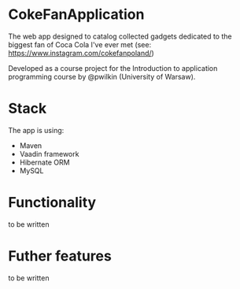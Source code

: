 CokeFanApplication
==============

The web app designed to catalog collected gadgets dedicated to the biggest fan of Coca Cola I've ever met (see: https://www.instagram.com/cokefanpoland/)

Developed as a course project for the Introduction to application programming course by @pwilkin (University of Warsaw). 

Stack
========
The app is using:
- Maven
- Vaadin framework
- Hibernate ORM
- MySQL

Functionality
========

to be written

Futher features
========

to be written
